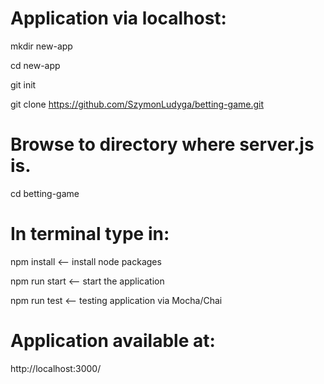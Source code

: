 # Application via localhost:

mkdir new-app

cd new-app

git init

git clone https://github.com/SzymonLudyga/betting-game.git

# Browse to directory where server.js is.

cd betting-game

# In terminal type in:

npm install <-- install node packages

npm run start <-- start the application

npm run test <-- testing application via Mocha/Chai

# Application available at:

http://localhost:3000/